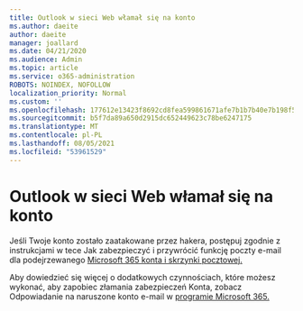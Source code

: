 ```yaml
---
title: Outlook w sieci Web włamał się na konto
ms.author: daeite
author: daeite
manager: joallard
ms.date: 04/21/2020
ms.audience: Admin
ms.topic: article
ms.service: o365-administration
ROBOTS: NOINDEX, NOFOLLOW
localization_priority: Normal
ms.custom: ''
ms.openlocfilehash: 177612e13423f8692cd8fea599861671afe7b1b7b40e7b198f5bef536d51c75c
ms.sourcegitcommit: b5f7da89a650d2915dc652449623c78be6247175
ms.translationtype: MT
ms.contentlocale: pl-PL
ms.lasthandoff: 08/05/2021
ms.locfileid: "53961529"
---
```

# <a name="outlook-on-the-web-account-hacked"></a>Outlook w sieci Web włamał się na konto

Jeśli Twoje konto zostało zaatakowane przez hakera, postępuj zgodnie z instrukcjami w tece Jak zabezpieczyć i przywrócić funkcję poczty e-mail dla podejrzewanego [Microsoft 365 konta i skrzynki pocztowej.](https://docs.microsoft.com/microsoft-365/security/office-365-security/responding-to-a-compromised-email-account)

Aby dowiedzieć się więcej o dodatkowych czynnościach, które możesz wykonać, aby zapobiec złamania zabezpieczeń Konta, zobacz Odpowiadanie na naruszone konto e-mail w [programie Microsoft 365.](https://docs.microsoft.com/microsoft-365/security/office-365-security/responding-to-a-compromised-email-account)